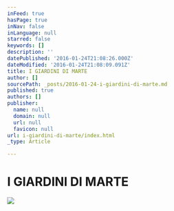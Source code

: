 ```yaml
---
inFeed: true
hasPage: true
inNav: false
inLanguage: null
starred: false
keywords: []
description: ''
datePublished: '2016-01-24T21:08:26.000Z'
dateModified: '2016-01-24T21:08:09.091Z'
title: I GIARDINI DI MARTE
author: []
sourcePath: _posts/2016-01-24-i-giardini-di-marte.md
published: true
authors: []
publisher:
  name: null
  domain: null
  url: null
  favicon: null
url: i-giardini-di-marte/index.html
_type: Article

---
```

# I GIARDINI DI MARTE
![](https://the-grid-user-content.s3-us-west-2.amazonaws.com/199aa710-cea3-41db-a392-11be6d36f2fd.jpg)